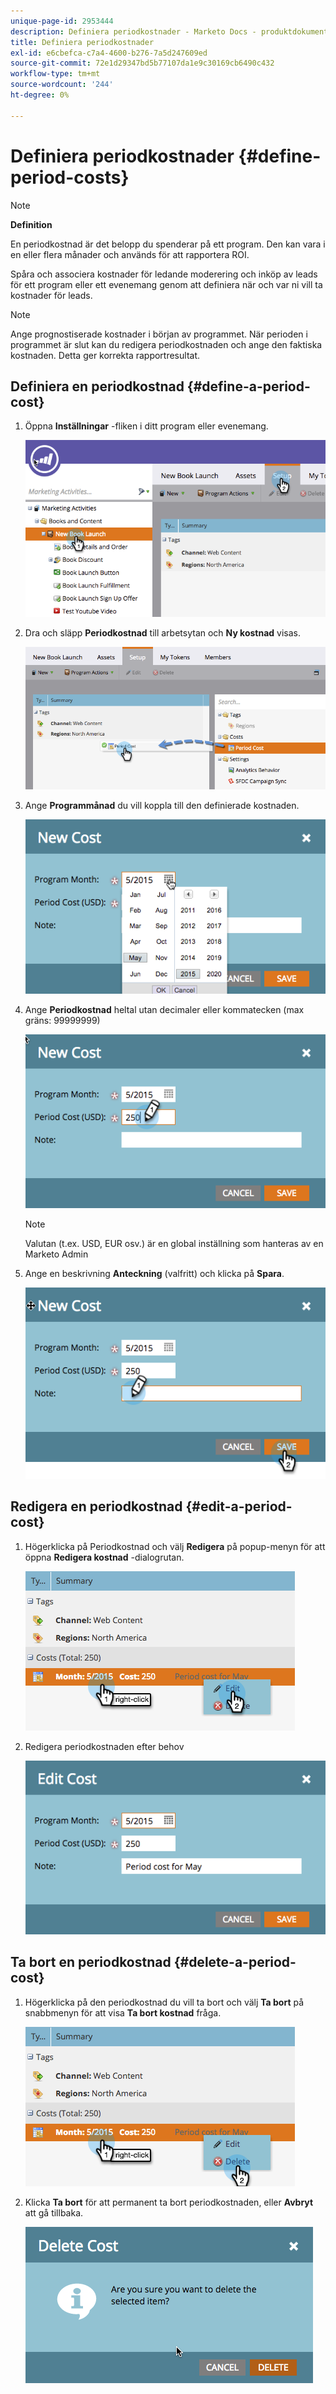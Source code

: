 ```yaml
---
unique-page-id: 2953444
description: Definiera periodkostnader - Marketo Docs - produktdokumentation
title: Definiera periodkostnader
exl-id: e6cbefca-c7a4-4600-b276-7a5d247609ed
source-git-commit: 72e1d29347bd5b77107da1e9c30169cb6490c432
workflow-type: tm+mt
source-wordcount: '244'
ht-degree: 0%

---
```


# Definiera periodkostnader {#define-period-costs}

>[!NOTE]
>
>**Definition**
>
>En periodkostnad är det belopp du spenderar på ett program. Den kan vara i en eller flera månader och används för att rapportera ROI.

Spåra och associera kostnader för ledande moderering och inköp av leads för ett program eller ett evenemang genom att definiera när och var ni vill ta kostnader för leads.

>[!NOTE]
>
>Ange prognostiserade kostnader i början av programmet. När perioden i programmet är slut kan du redigera periodkostnaden och ange den faktiska kostnaden. Detta ger korrekta rapportresultat.

## Definiera en periodkostnad {#define-a-period-cost}

1. Öppna **Inställningar** -fliken i ditt program eller evenemang.

   ![](assets/image2015-4-24-11-3a13-3a27.png)

1. Dra och släpp **Periodkostnad** till arbetsytan och **Ny kostnad** visas.

   ![](assets/image2015-4-24-16-3a31-3a15.png)

1. Ange **Programmånad** du vill koppla till den definierade kostnaden.

   ![](assets/image2015-4-24-16-3a11-3a30.png)

1. Ange **Periodkostnad** heltal utan decimaler eller kommatecken (max gräns: 99999999)

   ![](assets/image2015-4-24-16-3a10-3a24.png)

   >[!NOTE]
   >
   >Valutan (t.ex. USD, EUR osv.) är en global inställning som hanteras av en Marketo Admin

1. Ange en beskrivning **Anteckning** (valfritt) och klicka på **Spara**.

   ![](assets/image2015-4-24-16-3a21-3a16.png)

## Redigera en periodkostnad {#edit-a-period-cost}

1. Högerklicka på Periodkostnad och välj **Redigera** på popup-menyn för att öppna **Redigera kostnad** -dialogrutan.

   ![](assets/image2015-4-24-16-3a26-3a29.png)

1. Redigera periodkostnaden efter behov

   ![](assets/image2015-4-24-16-3a27-3a38.png)

## Ta bort en periodkostnad {#delete-a-period-cost}

1. Högerklicka på den periodkostnad du vill ta bort och välj **Ta bort** på snabbmenyn för att visa **Ta bort kostnad** fråga.

   ![](assets/image2015-4-24-16-3a33-3a32.png)

1. Klicka **Ta bort** för att permanent ta bort periodkostnaden, eller **Avbryt** att gå tillbaka.

   ![](assets/image2015-4-24-16-3a34-3a38.png)

